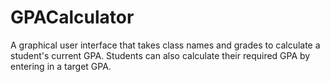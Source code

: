 # GPACalculator
A graphical user interface that takes class names and grades to calculate a student's current GPA. Students can also calculate their required GPA by entering in a target GPA.
